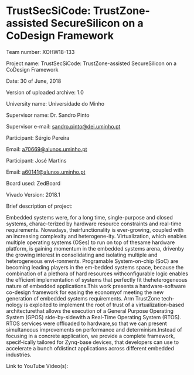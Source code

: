 # TrustSecSiCode: TrustZone-assisted SecureSilicon on a CoDesign Framework

Team number: XOHW18-133

Project name: TrustSecSiCode: TrustZone-assisted SecureSilicon on a CoDesign Framework

Date: 30 of June, 2018

Version of uploaded archive: 1.0

University name: Universidade do Minho

Supervisor name: Dr. Sandro Pinto

Supervisor e-mail: sandro.pinto@dei.uminho.pt

Participant: Sérgio Pereira

Email: a70669@alunos.uminho.pt

Participant: José Martins

Email: a60141@alunos.uminho.pt

Board used: ZedBoard

Vivado Version: 2018.1

Brief description of project:

Embedded systems were, for a long time, single-purpose and closed systems, charac-terized by hardware resource constraints and real-time requirements.  Nowadays, theirfunctionality is ever-growing,  coupled with an increasing complexity and heterogene-ity. Virtualization, which enables multiple operating systems (OSes) to run on top of thesame hardware platform, is gaining momentum in the embedded systems arena, drivenby the growing interest in consolidating and isolating multiple and heterogeneous envi-ronments.  Programable System-on-chip (SoC) are becoming leading players in the em-bedded  systems  space,  because  the  combination  of  a  plethora  of  hard  resources  withconfigurable logic enables the efficient implementation of systems that perfectly fit theheterogeneous nature of embedded applications.This work presents a hardware-software co-design framework for easing the economyof meeting the new generation of embedded systems requirements. Arm TrustZone tech-nology is exploited to implement the root of trust of a virtualization-based architecturethat allows the execution of a General Purpose Operating System (GPOS) side-by-sidewith a Real-Time Operating System (RTOS). RTOS services were offloaded to hardware,so that we can present simultaneous improvements on performance and determinism.Instead of focusing in a concrete application, we provide a complete framework, specif-ically tailored for Zynq-base devices,  that developers can use to accelerate a bunch ofdistinct applications across different embedded industries.

Link to YouTube Video(s):
